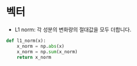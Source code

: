 # 벡터

- L1 norm: 각 성분의 변화량의 절대값을 모두 더합니다.

```python
def l1_norm(x):
    x_norm = np.abs(x)
    x_norm = np.sum(x_norm)
    return x_norm
```